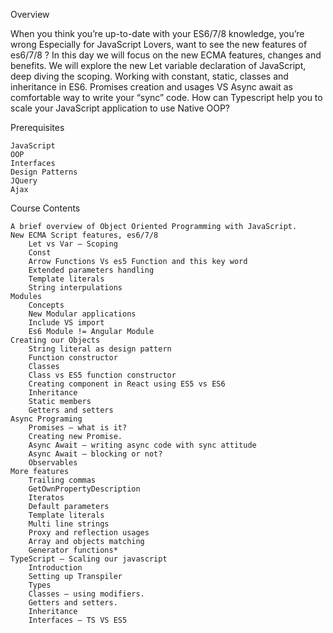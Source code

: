 Overview

When you think you’re up-to-date with your ES6/7/8 knowledge, you’re wrong
Especially for JavaScript Lovers, want to see the new features of es6/7/8 ?
In this day we will focus on the new ECMA features, changes and benefits.
We will explore the new Let variable declaration of JavaScript, deep diving the scoping.
Working with constant, static, classes and inheritance in ES6.
Promises creation and usages VS Async await as comfortable way to write your “sync” code.
How can Typescript help you to scale your JavaScript application to use Native OOP?

Prerequisites

    JavaScript
    OOP
    Interfaces
    Design Patterns
    JQuery
    Ajax

Course Contents

 

    A brief overview of Object Oriented Programming with JavaScript.
    New ECMA Script features, es6/7/8
        Let vs Var – Scoping
        Const
        Arrow Functions Vs es5 Function and this key word
        Extended parameters handling
        Template literals
        String interpulations
    Modules
        Concepts
        New Modular applications
        Include VS import
        Es6 Module != Angular Module
    Creating our Objects
        String literal as design pattern
        Function constructor
        Classes
        Class vs ES5 function constructor
        Creating component in React using ES5 vs ES6
        Inheritance
        Static members
        Getters and setters
    Async Programing
        Promises – what is it?
        Creating new Promise.
        Async Await – writing async code with sync attitude
        Async Await – blocking or not?
        Observables
    More features
        Trailing commas
        GetOwnPropertyDescription
        Iteratos
        Default parameters
        Template literals
        Multi line strings
        Proxy and reflection usages
        Array and objects matching
        Generator functions*
    TypeScript – Scaling our javascript
        Introduction
        Setting up Transpiler
        Types
        Classes – using modifiers.
        Getters and setters.
        Inheritance
        Interfaces – TS VS ES5

